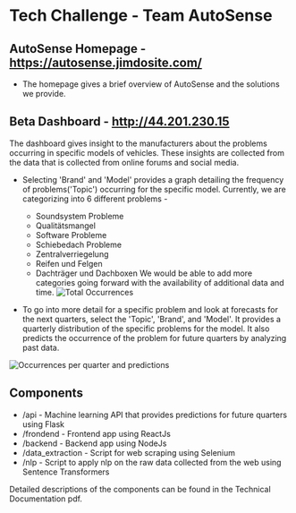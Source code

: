 # Tech Challenge - Team AutoSense

## AutoSense Homepage - https://autosense.jimdosite.com/
- The homepage gives a brief overview of AutoSense and the solutions we provide.

## Beta Dashboard - http://44.201.230.15

The dashboard gives insight to the manufacturers about the problems occurring in specific models of vehicles. These insights are collected from the data that is collected from online forums and social media. 
- Selecting 'Brand' and 'Model' provides a graph detailing the frequency of problems('Topic') occurring for the specific model. Currently, we are categorizing into 6 different problems -
  - Soundsystem Probleme
  - Qualitätsmangel
  - Software Probleme
  - Schiebedach Probleme
  - Zentralverriegelung
  - Reifen und Felgen
  - Dachträger und Dachboxen
  We would be able to add more categories going forward with the availability of additional data and time.
![Total Occurrences](https://github.com/ArslanThobani/tc-autosense/assets/24518505/aaee76a7-23e6-4560-a435-f9179cc798a1)

    
- To go into more detail for a specific problem and look at forecasts for the next quarters, select the 'Topic', 'Brand', and 'Model'. It provides a quarterly distribution of the specific problems for the model. It also predicts the occurrence of the problem for future quarters by analyzing past data.

![Occurrences per quarter and predictions](https://github.com/ArslanThobani/tc-autosense/assets/24518505/0903ccca-7e72-4de6-990d-d58fcf617e0a)


## Components

- /api - Machine learning API that provides predictions for future quarters using Flask
- /frondend - Frontend app using ReactJs
- /backend - Backend app using NodeJs
- /data_extraction - Script for web scraping using Selenium
- /nlp - Script to apply nlp on the raw data collected from the web using Sentence Transformers

Detailed descriptions of the components can be found in the Technical Documentation pdf.

